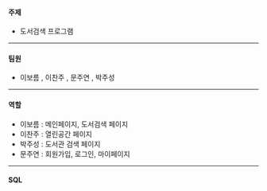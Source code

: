 #### 주제
 - 도서검색 프로그램

***

#### 팀원
 - 이보름 , 이찬주 , 문주연 , 박주성

***

#### 역할
 * 이보름 : 메인페이지, 도서검색 페이지
 * 이찬주 : 열린공간 페이지
 * 박주성 : 도서관 검색 페이지
 * 문주연 : 회원가입, 로그인, 마이페이지

***

#### SQL

